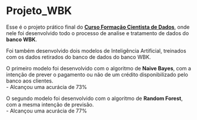 # Projeto_WBK
<p>Esse é o projeto prático final do <a href="https://github.com/WilliamAndreoli/Formacao_Cientista_De_Dados"><strong>Curso Formação Cientista de Dados</strong></a>, onde nele foi desenvolvido todo o processo de analise e tratamento de dados do <strong>banco WBK</strong>.</p>
<p>Foi também desenvolvido dois modelos de Inteligência Artificial, treinados com os dados retirados do banco de dados do banco WBK.</p>
<p>O primeiro modelo foi desenvolvido com o algoritmo de <strong>Naive Bayes</strong>, com a intenção de prever o pagamento ou não de um crédito disponibilizado pelo banco aos clientes.
  <br>
- Alcançou uma acurácia de 73%</p>
<p>O segundo modelo foi desenvolvido com o algoritmo de <strong>Random Forest</strong>, com a mesma intenção de previsão.
<br>
  - Alcançou uma acurácia de 77%</p>
